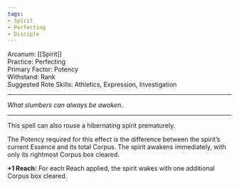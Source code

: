 ```yaml
---
tags:
- Spirit
- Perfecting
- Disciple
---
```


Arcanum: [[Spirit]]\
Practice: Perfecting\
Primary Factor: Potency\
Withstand: Rank\
Suggested Rote Skills: Athletics, Expression, Investigation

---

_What slumbers can always be awoken._

---

This spell can also rouse a hibernating spirit prematurely.

The Potency required for this effect is the difference between the spirit’s current Essence and its total Corpus. The spirit awakens immediately, with only its rightmost Corpus box cleared.

**+1 Reach:** For each Reach applied, the spirit wakes with one additional Corpus box cleared.